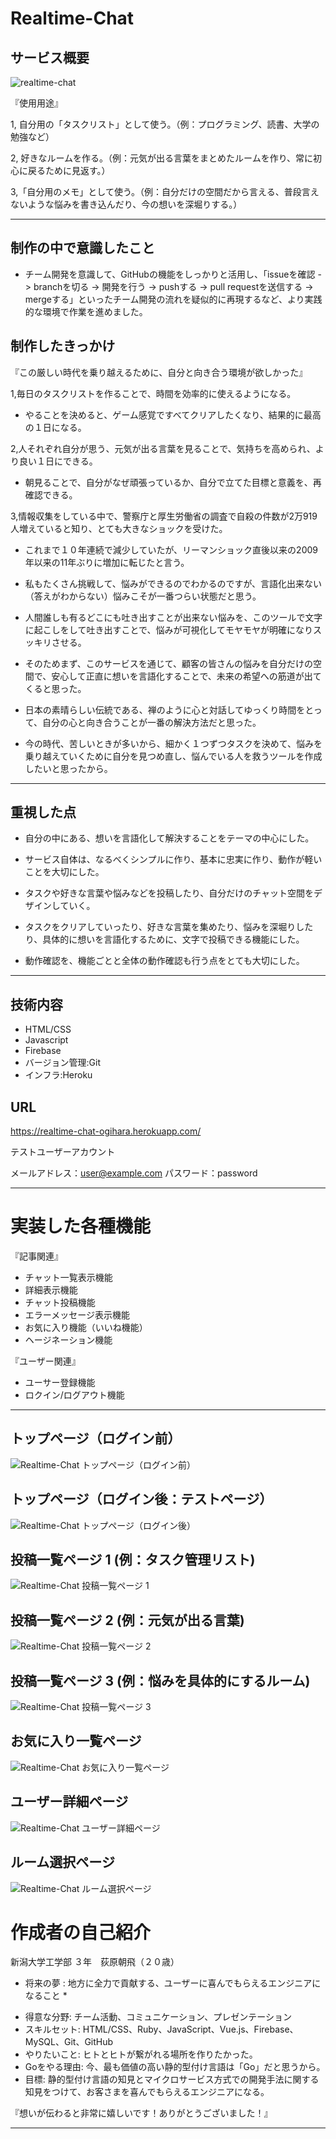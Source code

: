 # Realtime-Chat

## サービス概要

![realtime-chat ](https://i.gyazo.com/724af5a1b730924cf74595c9041eb163.png)

『使用用途』

1, 自分用の「タスクリスト」として使う。（例：プログラミング、読書、大学の勉強など）

2, 好きなルームを作る。（例：元気が出る言葉をまとめたルームを作り、常に初心に戻るために見返す。）

3,「自分用のメモ」として使う。（例：自分だけの空間だから言える、普段言えないような悩みを書き込んだり、今の想いを深堀りする。）

***

## 制作の中で意識したこと
- チーム開発を意識して、GitHubの機能をしっかりと活用し、「issueを確認 -> branchを切る -> 開発を行う -> pushする -> pull requestを送信する -> mergeする」といったチーム開発の流れを疑似的に再現するなど、より実践的な環境で作業を進めました。

## 制作したきっかけ
『この厳しい時代を乗り越えるために、自分と向き合う環境が欲しかった』

1,毎日のタスクリストを作ることで、時間を効率的に使えるようになる。
- やることを決めると、ゲーム感覚ですべてクリアしたくなり、結果的に最高の１日になる。


2,人それぞれ自分が思う、元気が出る言葉を見ることで、気持ちを高められ、より良い１日にできる。
- 朝見ることで、自分がなぜ頑張っているか、自分で立てた目標と意義を、再確認できる。


3,情報収集をしている中で、警察庁と厚生労働省の調査で自殺の件数が2万919人増えていると知り、とても大きなショックを受けた。
- これまで１０年連続で減少していたが、リーマンショック直後以来の2009年以来の11年ぶりに増加に転じたと言う。
- 私もたくさん挑戦して、悩みができるのでわかるのですが、言語化出来ない（答えがわからない）悩みこそが一番つらい状態だと思う。
- 人間誰しも有るどこにも吐き出すことが出来ない悩みを、このツールで文字に起こしをして吐き出すことで、悩みが可視化してモヤモヤが明確になりスッキリさせる。

- そのためまず、このサービスを通じて、顧客の皆さんの悩みを自分だけの空間で、安心して正直に想いを言語化することで、未来の希望への筋道が出てくると思った。

- 日本の素晴らしい伝統である、禅のように心と対話してゆっくり時間をとって、自分の心と向き合うことが一番の解決方法だと思った。

- 今の時代、苦しいときが多いから、細かく１つずつタスクを決めて、悩みを乗り越えていくために自分を見つめ直し、悩んでいる人を救うツールを作成したいと思ったから。

***
## 重視した点
- 自分の中にある、想いを言語化して解決することをテーマの中心にした。

- サービス自体は、なるべくシンプルに作り、基本に忠実に作り、動作が軽いことを大切にした。

- タスクや好きな言葉や悩みなどを投稿したり、自分だけのチャット空間をデザインしていく。

- タスクをクリアしていったり、好きな言葉を集めたり、悩みを深堀りしたり、具体的に想いを言語化するために、文字で投稿できる機能にした。

- 動作確認を、機能ごとと全体の動作確認も行う点をとても大切にした。

***

## 技術内容
- HTML/CSS
- Javascript
- Firebase
- バージョン管理:Git
- インフラ:Heroku

## URL
https://realtime-chat-ogihara.herokuapp.com/

テストユーザーアカウント

メールアドレス：user@example.com
パスワード：password

***

# 実装した各種機能

『記事関連』
- チャット一覧表示機能
- 詳細表示機能
- チャット投稿機能
- エラーメッセージ表示機能
- お気に入り機能（いいね機能）
- ヘージネーション機能

『ユーザー関連』
- ユーサー登録機能
- ロクイン/ログアウト機能
***

## トップページ（ログイン前）
![Realtime-Chat トップページ（ログイン前）](https://i.gyazo.com/ca117e9c6db8f6ca8e7cb9510b312ac0.png)

## トップページ（ログイン後：テストページ）
![Realtime-Chat トップページ（ログイン後）](https://i.gyazo.com/80f37f38c83e64edb02c7dd06be277ae.png)

## 投稿一覧ページ 1 (例：タスク管理リスト)
![Realtime-Chat 投稿一覧ページ 1](https://i.gyazo.com/724af5a1b730924cf74595c9041eb163.png)

## 投稿一覧ページ 2 (例：元気が出る言葉)
![Realtime-Chat 投稿一覧ページ 2](https://i.gyazo.com/b5928aadb6e25d806939714f13c6aada.png)

## 投稿一覧ページ 3 (例：悩みを具体的にするルーム)
![Realtime-Chat 投稿一覧ページ 3](https://i.gyazo.com/b872446d36d89f337b2b2489879fc96f.png)

## お気に入り一覧ページ
![Realtime-Chat お気に入り一覧ページ](https://i.gyazo.com/d2cdba55714a462bca2cec46a2de3a15.png)

## ユーザー詳細ページ
![Realtime-Chat ユーザー詳細ページ](https://i.gyazo.com/4892c87ec45aeda67e5c094ba4174a03.png)

## ルーム選択ページ
![Realtime-Chat ルーム選択ページ](https://i.gyazo.com/7915457fe37cf093c9da0e0e2ba02550.png)



# 作成者の自己紹介

新潟大学工学部 ３年　荻原朝飛（２０歳）

* 将来の夢 : 地方に全力で貢献する、ユーザーに喜んでもらえるエンジニアになること *

- 得意な分野: 
チーム活動、コミュニケーション、プレゼンテーション
- スキルセット: 
HTML/CSS、Ruby、JavaScript、Vue.js、Firebase、MySQL、Git、GitHub
- やりたいこと: 
ヒトとヒトが繋がれる場所を作りたかった。
- Goをやる理由: 
今、最も価値の高い静的型付け言語は「Go」だと思うから。
- 目標: 
静的型付け言語の知見とマイクロサービス方式での開発手法に関する知見をつけて、お客さまを喜んでもらえるエンジニアになる。

『想いが伝わると非常に嬉しいです！ありがとうございました！』

***

